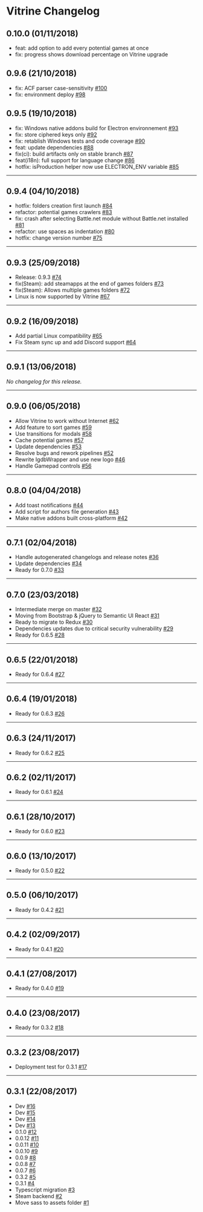 # Vitrine Changelog

## 0.10.0 (01/11/2018)
- feat: add option to add every potential games at once
- fix: progress shows download percentage on Vitrine upgrade

## 0.9.6 (21/10/2018)
- fix: ACF parser case-sensitivity [#100](https://github.com/paul-roman/vitrine/pull/100)
- fix: environment deploy [#98](https://github.com/paul-roman/vitrine/pull/98)

## 0.9.5 (19/10/2018)
- fix: Windows native addons build for Electron environnement [#93](https://github.com/paul-roman/vitrine/pull/93)
- fix: store ciphered keys only [#92](https://github.com/paul-roman/vitrine/pull/92)
- fix: retablish Windows tests and code coverage [#90](https://github.com/paul-roman/vitrine/pull/90)
- feat: update dependencies [#88](https://github.com/paul-roman/vitrine/pull/88)
- fix(ci): build artifacts only on stable branch [#87](https://github.com/paul-roman/vitrine/pull/87)
- feat(i18n): full support for language change [#86](https://github.com/paul-roman/vitrine/pull/86)
- hotfix: isProduction helper now use ELECTRON_ENV variable [#85](https://github.com/paul-roman/vitrine/pull/85)

---

## 0.9.4 (04/10/2018)
- hotfix: folders creation first launch [#84](https://github.com/paul-roman/vitrine/pull/84)
- refactor: potential games crawlers [#83](https://github.com/paul-roman/vitrine/pull/83)
- fix: crash after selecting Battle.net module without Battle.net installed [#81](https://github.com/paul-roman/vitrine/pull/81)
- refactor: use spaces as indentation [#80](https://github.com/paul-roman/vitrine/pull/80)
- hotfix: change version number [#75](https://github.com/paul-roman/vitrine/pull/75)

---

## 0.9.3 (25/09/2018)
- Release: 0.9.3 [#74](https://github.com/paul-roman/vitrine/pull/74)
- fix(Steam): add steamapps at the end of games folders [#73](https://github.com/paul-roman/vitrine/pull/73)
- fix(Steam): Allows multiple games folders [#72](https://github.com/paul-roman/vitrine/pull/72)
- Linux is now supported by Vitrine [#67](https://github.com/paul-roman/vitrine/pull/67)

---

## 0.9.2 (16/09/2018)
- Add partial Linux compatibility [#65](https://github.com/paul-roman/vitrine/pull/65)
- Fix Steam sync up and add Discord support [#64](https://github.com/paul-roman/vitrine/pull/64)

---

## 0.9.1 (13/06/2018)
*No changelog for this release.*

---

## 0.9.0 (06/05/2018)
- Allow Vitrine to work without Internet [#62](https://github.com/paul-roman/vitrine/pull/62)
- Add feature to sort games [#59](https://github.com/paul-roman/vitrine/pull/59)
- Use transitions for modals [#58](https://github.com/paul-roman/vitrine/pull/58)
- Cache potential games [#57](https://github.com/paul-roman/vitrine/pull/57)
- Update dependencies [#53](https://github.com/paul-roman/vitrine/pull/53)
- Resolve bugs and rework pipelines [#52](https://github.com/paul-roman/vitrine/pull/52)
- Rewrite IgdbWrapper and use new logo [#46](https://github.com/paul-roman/vitrine/pull/46)
- Handle Gamepad controls [#56](https://github.com/paul-roman/vitrine/pull/56)

---

## 0.8.0 (04/04/2018)
- Add toast notifications [#44](https://github.com/paul-roman/vitrine/pull/44)
-  Add script for authors file generation [#43](https://github.com/paul-roman/vitrine/pull/43)
- Make native addons built cross-platform [#42](https://github.com/paul-roman/vitrine/pull/42)

---

## 0.7.1 (02/04/2018)
- Handle autogenerated changelogs and release notes [#36](https://github.com/paul-roman/vitrine/pull/36)
- Update dependencies [#34](https://github.com/paul-roman/vitrine/pull/34)
- Ready for 0.7.0 [#33](https://github.com/paul-roman/vitrine/pull/33)

---

## 0.7.0 (23/03/2018)
- Intermediate merge on master [#32](https://github.com/paul-roman/vitrine/pull/32)
- Moving from Bootstrap & jQuery to Semantic UI React [#31](https://github.com/paul-roman/vitrine/pull/31)
- Ready to migrate to Redux [#30](https://github.com/paul-roman/vitrine/pull/30)
- Dependencies updates due to critical security vulnerability [#29](https://github.com/paul-roman/vitrine/pull/29)
- Ready for 0.6.5 [#28](https://github.com/paul-roman/vitrine/pull/28)

---

## 0.6.5 (22/01/2018)
- Ready for 0.6.4 [#27](https://github.com/paul-roman/vitrine/pull/27)

---

## 0.6.4 (19/01/2018)
- Ready for 0.6.3 [#26](https://github.com/paul-roman/vitrine/pull/26)

---

## 0.6.3 (24/11/2017)
- Ready for 0.6.2 [#25](https://github.com/paul-roman/vitrine/pull/25)

---

## 0.6.2 (02/11/2017)
- Ready for 0.6.1 [#24](https://github.com/paul-roman/vitrine/pull/24)

---

## 0.6.1 (28/10/2017)
- Ready for 0.6.0 [#23](https://github.com/paul-roman/vitrine/pull/23)

---

## 0.6.0 (13/10/2017)
- Ready for 0.5.0 [#22](https://github.com/paul-roman/vitrine/pull/22)

---

## 0.5.0 (06/10/2017)
- Ready for 0.4.2 [#21](https://github.com/paul-roman/vitrine/pull/21)

---

## 0.4.2 (02/09/2017)
- Ready for 0.4.1 [#20](https://github.com/paul-roman/vitrine/pull/20)

---

## 0.4.1 (27/08/2017)
- Ready for 0.4.0 [#19](https://github.com/paul-roman/vitrine/pull/19)

---

## 0.4.0 (23/08/2017)
- Ready for 0.3.2 [#18](https://github.com/paul-roman/vitrine/pull/18)

---

## 0.3.2 (23/08/2017)
- Deployment test for 0.3.1 [#17](https://github.com/paul-roman/vitrine/pull/17)

---

## 0.3.1 (22/08/2017)
- Dev [#16](https://github.com/paul-roman/vitrine/pull/16)
- Dev [#15](https://github.com/paul-roman/vitrine/pull/15)
- Dev [#14](https://github.com/paul-roman/vitrine/pull/14)
- Dev [#13](https://github.com/paul-roman/vitrine/pull/13)
- 0.1.0 [#12](https://github.com/paul-roman/vitrine/pull/12)
- 0.0.12 [#11](https://github.com/paul-roman/vitrine/pull/11)
- 0.0.11 [#10](https://github.com/paul-roman/vitrine/pull/10)
- 0.0.10 [#9](https://github.com/paul-roman/vitrine/pull/9)
- 0.0.9 [#8](https://github.com/paul-roman/vitrine/pull/8)
- 0.0.8 [#7](https://github.com/paul-roman/vitrine/pull/7)
- 0.0.7 [#6](https://github.com/paul-roman/vitrine/pull/6)
- 0.3.2 [#5](https://github.com/paul-roman/vitrine/pull/5)
- 0.3.1 [#4](https://github.com/paul-roman/vitrine/pull/4)
- Typescript migration [#3](https://github.com/paul-roman/vitrine/pull/3)
- Steam backend [#2](https://github.com/paul-roman/vitrine/pull/2)
- Move sass to assets folder [#1](https://github.com/paul-roman/vitrine/pull/1)
